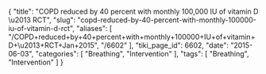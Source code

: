 {
    "title": "COPD reduced by 40 percent with monthly 100,000 IU of vitamin D \u2013 RCT",
    "slug": "copd-reduced-by-40-percent-with-monthly-100000-iu-of-vitamin-d-rct",
    "aliases": [
        "/COPD+reduced+by+40+percent+with+monthly+100000+IU+of+vitamin+D+\u2013+RCT+Jan+2015",
        "/6602"
    ],
    "tiki_page_id": 6602,
    "date": "2015-06-03",
    "categories": [
        "Breathing",
        "Intervention"
    ],
    "tags": [
        "Breathing",
        "Intervention"
    ]
}
